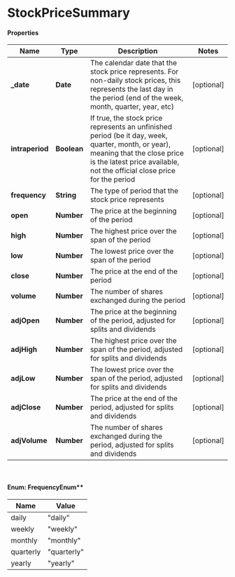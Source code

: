 # StockPriceSummary

#### Properties
Name | Type | Description | Notes
------------ | ------------- | ------------- | -------------
**_date** | **Date** | The calendar date that the stock price represents. For non-daily stock prices, this represents the last day in the period (end of the week, month, quarter, year, etc) | [optional] 
**intraperiod** | **Boolean** | If true, the stock price represents an unfinished period (be it day, week, quarter, month, or year), meaning that the close price is the latest price available, not the official close price for the period | [optional] 
**frequency** | **String** | The type of period that the stock price represents | [optional] 
**open** | **Number** | The price at the beginning of the period | [optional] 
**high** | **Number** | The highest price over the span of the period | [optional] 
**low** | **Number** | The lowest price over the span of the period | [optional] 
**close** | **Number** | The price at the end of the period | [optional] 
**volume** | **Number** | The number of shares exchanged during the period | [optional] 
**adjOpen** | **Number** | The price at the beginning of the period, adjusted for splits and dividends | [optional] 
**adjHigh** | **Number** | The highest price over the span of the period, adjusted for splits and dividends | [optional] 
**adjLow** | **Number** | The lowest price over the span of the period, adjusted for splits and dividends | [optional] 
**adjClose** | **Number** | The price at the end of the period, adjusted for splits and dividends | [optional] 
**adjVolume** | **Number** | The number of shares exchanged during the period, adjusted for splits and dividends | [optional] 


<br/>

#### Enum: FrequencyEnum**

Name | Value
---- | -----
daily | &quot;daily&quot;
weekly | &quot;weekly&quot;
monthly | &quot;monthly&quot;
quarterly | &quot;quarterly&quot;
yearly | &quot;yearly&quot;



